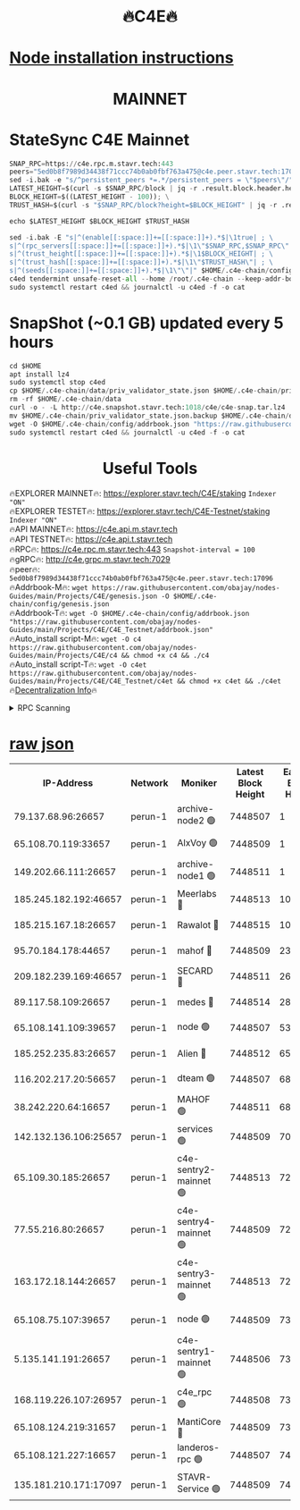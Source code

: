 <h1 align="center"> 🔥C4E🔥</h1>

[Node installation instructions](https://github.com/obajay/nodes-Guides/tree/main/Projects/C4E)
=

<h1 align="center"> MAINNET</h1>

# StateSync C4E Mainnet
```python
SNAP_RPC=https://c4e.rpc.m.stavr.tech:443
peers="5ed0b8f7989d34438f71ccc74b0ab0fbf763a475@c4e.peer.stavr.tech:17096"
sed -i.bak -e "s/^persistent_peers *=.*/persistent_peers = \"$peers\"/" $HOME/.c4e-chain/config/config.toml
LATEST_HEIGHT=$(curl -s $SNAP_RPC/block | jq -r .result.block.header.height); \
BLOCK_HEIGHT=$((LATEST_HEIGHT - 100)); \
TRUST_HASH=$(curl -s "$SNAP_RPC/block?height=$BLOCK_HEIGHT" | jq -r .result.block_id.hash)

echo $LATEST_HEIGHT $BLOCK_HEIGHT $TRUST_HASH

sed -i.bak -E "s|^(enable[[:space:]]+=[[:space:]]+).*$|\1true| ; \
s|^(rpc_servers[[:space:]]+=[[:space:]]+).*$|\1\"$SNAP_RPC,$SNAP_RPC\"| ; \
s|^(trust_height[[:space:]]+=[[:space:]]+).*$|\1$BLOCK_HEIGHT| ; \
s|^(trust_hash[[:space:]]+=[[:space:]]+).*$|\1\"$TRUST_HASH\"| ; \
s|^(seeds[[:space:]]+=[[:space:]]+).*$|\1\"\"|" $HOME/.c4e-chain/config/config.toml
c4ed tendermint unsafe-reset-all --home /root/.c4e-chain --keep-addr-book
sudo systemctl restart c4ed && journalctl -u c4ed -f -o cat
```
# SnapShot (~0.1 GB) updated every 5 hours
```python
cd $HOME
apt install lz4
sudo systemctl stop c4ed
cp $HOME/.c4e-chain/data/priv_validator_state.json $HOME/.c4e-chain/priv_validator_state.json.backup
rm -rf $HOME/.c4e-chain/data
curl -o - -L http://c4e.snapshot.stavr.tech:1018/c4e/c4e-snap.tar.lz4 | lz4 -c -d - | tar -x -C $HOME/.c4e-chain --strip-components 2
mv $HOME/.c4e-chain/priv_validator_state.json.backup $HOME/.c4e-chain/data/priv_validator_state.json
wget -O $HOME/.c4e-chain/config/addrbook.json "https://raw.githubusercontent.com/obajay/nodes-Guides/main/Projects/C4E/addrbook.json"
sudo systemctl restart c4ed && journalctl -u c4ed -f -o cat
```
 <h1 align="center"> Useful Tools</h1>

🔥EXPLORER MAINNET🔥:  https://explorer.stavr.tech/C4E/staking            `Indexer "ON"` \
🔥EXPLORER TESTET🔥:   https://explorer.stavr.tech/C4E-Testnet/staking     `Indexer "ON"` \
🔥API MAINNET🔥:       https://c4e.api.m.stavr.tech \
🔥API TESTNET🔥:       https://c4e.api.t.stavr.tech \
🔥RPC🔥:               https://c4e.rpc.m.stavr.tech:443                  `Snapshot-interval = 100` \
🔥gRPC🔥:              http://c4e.grpc.m.stavr.tech:7029 \
🔥peer🔥:              `5ed0b8f7989d34438f71ccc74b0ab0fbf763a475@c4e.peer.stavr.tech:17096` \
🔥Addrbook-M🔥:    ```wget https://raw.githubusercontent.com/obajay/nodes-Guides/main/Projects/C4E/genesis.json -O $HOME/.c4e-chain/config/genesis.json``` \
🔥Addrbook-T🔥:    ```wget -O $HOME/.c4e-chain/config/addrbook.json "https://raw.githubusercontent.com/obajay/nodes-Guides/main/Projects/C4E/C4E_Testnet/addrbook.json"``` \
🔥Auto_install script-M🔥: ```wget -O c4 https://raw.githubusercontent.com/obajay/nodes-Guides/main/Projects/C4E/c4 && chmod +x c4 && ./c4``` \
🔥Auto_install script-T🔥: ```wget -O c4et https://raw.githubusercontent.com/obajay/nodes-Guides/main/Projects/C4E/C4E_Testnet/c4et && chmod +x c4et && ./c4et``` \
🔥[Decentralization Info](https://github.com/obajay/StateSync-snapshots/tree/main/Projects/C4E/Decentralization)🔥




<details>
<summary>RPC Scanning</summary>

<h2 align="center"> We scan nodes in real time every 4 hours. And we provide the final result of RPC endpoints.
We cannot influence the operation of these nodes in any way. </h2>


```python
If Voting Power is higher than 0 --> then the Node is a validator of the network and may be subject to attack and be a potential threat to the chain.
```
```python
We marked such validators with a red symbol
```

</details>

[raw json](https://rpc-check.c4e.stavr.tech/c4e/rpc-c4e-result.json)
=



<table><tr><th>IP-Address</th><th>Network</th><th>Moniker</th><th>Latest Block Height</th><th>Earliest Block Height</th><th>Catching Up</th><th>Tx Index</th><th>Voting Power</th><th>Scan Time</th></tr><tr><td>79.137.68.96:26657</td><td>perun-1</td><td>archive-node2 🟢</td><td>7448507</td><td>1</td><td>False</td><td>on</td><td>0</td><td>2024-03-04T23:16:44.799749451UTC</td></tr><tr><td>65.108.70.119:33657</td><td>perun-1</td><td>AlxVoy 🟢</td><td>7448509</td><td>1</td><td>False</td><td>on</td><td>0</td><td>2024-03-04T23:16:58.956487453UTC</td></tr><tr><td>149.202.66.111:26657</td><td>perun-1</td><td>archive-node1 🟢</td><td>7448511</td><td>1</td><td>False</td><td>on</td><td>0</td><td>2024-03-04T23:17:15.361064223UTC</td></tr><tr><td>185.245.182.192:46657</td><td>perun-1</td><td>Meerlabs 🔴</td><td>7448513</td><td>1051501</td><td>False</td><td>on</td><td>344614</td><td>2024-03-04T23:17:22.499271573UTC</td></tr><tr><td>185.215.167.18:26657</td><td>perun-1</td><td>Rawalot 🔴</td><td>7448515</td><td>1090501</td><td>False</td><td>on</td><td>450091</td><td>2024-03-04T23:17:35.561662404UTC</td></tr><tr><td>95.70.184.178:44657</td><td>perun-1</td><td>mahof 🔴</td><td>7448509</td><td>2342001</td><td>False</td><td>off</td><td>1356400</td><td>2024-03-04T23:16:58.316121110UTC</td></tr><tr><td>209.182.239.169:46657</td><td>perun-1</td><td>SECARD 🔴</td><td>7448511</td><td>2616101</td><td>False</td><td>off</td><td>749308</td><td>2024-03-04T23:17:10.732887179UTC</td></tr><tr><td>89.117.58.109:26657</td><td>perun-1</td><td>medes 🔴</td><td>7448514</td><td>2826001</td><td>False</td><td>off</td><td>891025</td><td>2024-03-04T23:17:29.161667449UTC</td></tr><tr><td>65.108.141.109:39657</td><td>perun-1</td><td>node 🟢</td><td>7448507</td><td>5303301</td><td>False</td><td>on</td><td>0</td><td>2024-03-04T23:16:47.149320294UTC</td></tr><tr><td>185.252.235.83:26657</td><td>perun-1</td><td>Alien 🔴</td><td>7448512</td><td>6502501</td><td>False</td><td>on</td><td>648215</td><td>2024-03-04T23:17:15.659341658UTC</td></tr><tr><td>116.202.217.20:56657</td><td>perun-1</td><td>dteam 🟢</td><td>7448507</td><td>6800901</td><td>False</td><td>on</td><td>0</td><td>2024-03-04T23:16:44.483360030UTC</td></tr><tr><td>38.242.220.64:16657</td><td>perun-1</td><td>MAHOF 🟢</td><td>7448511</td><td>6885501</td><td>False</td><td>on</td><td>0</td><td>2024-03-04T23:17:13.055279523UTC</td></tr><tr><td>142.132.136.106:25657</td><td>perun-1</td><td>services 🟢</td><td>7448509</td><td>7012001</td><td>False</td><td>on</td><td>0</td><td>2024-03-04T23:17:01.527388600UTC</td></tr><tr><td>65.109.30.185:26657</td><td>perun-1</td><td>c4e-sentry2-mainnet 🟢</td><td>7448513</td><td>7284001</td><td>False</td><td>on</td><td>0</td><td>2024-03-04T23:17:22.181895359UTC</td></tr><tr><td>77.55.216.80:26657</td><td>perun-1</td><td>c4e-sentry4-mainnet 🟢</td><td>7448509</td><td>7297001</td><td>False</td><td>on</td><td>0</td><td>2024-03-04T23:16:58.654745161UTC</td></tr><tr><td>163.172.18.144:26657</td><td>perun-1</td><td>c4e-sentry3-mainnet 🟢</td><td>7448513</td><td>7297001</td><td>False</td><td>on</td><td>0</td><td>2024-03-04T23:17:22.773320009UTC</td></tr><tr><td>65.108.75.107:39657</td><td>perun-1</td><td>node 🟢</td><td>7448509</td><td>7300001</td><td>False</td><td>on</td><td>0</td><td>2024-03-04T23:17:01.842574651UTC</td></tr><tr><td>5.135.141.191:26657</td><td>perun-1</td><td>c4e-sentry1-mainnet 🟢</td><td>7448506</td><td>7300501</td><td>False</td><td>on</td><td>0</td><td>2024-03-04T23:16:43.976342389UTC</td></tr><tr><td>168.119.226.107:26957</td><td>perun-1</td><td>c4e_rpc 🟢</td><td>7448508</td><td>7348508</td><td>False</td><td>on</td><td>0</td><td>2024-03-04T23:16:51.458207564UTC</td></tr><tr><td>65.108.124.219:31657</td><td>perun-1</td><td>MantiCore 🔴</td><td>7448509</td><td>7348509</td><td>False</td><td>off</td><td>729762</td><td>2024-03-04T23:16:57.905343161UTC</td></tr><tr><td>65.108.121.227:16657</td><td>perun-1</td><td>landeros-rpc 🟢</td><td>7448507</td><td>7435901</td><td>False</td><td>on</td><td>0</td><td>2024-03-04T23:16:44.279464130UTC</td></tr><tr><td>135.181.210.171:17097</td><td>perun-1</td><td>STAVR-Service 🟢</td><td>7448509</td><td>7448201</td><td>False</td><td>on</td><td>0</td><td>2024-03-04T23:17:02.173005446UTC</td></tr></table>
